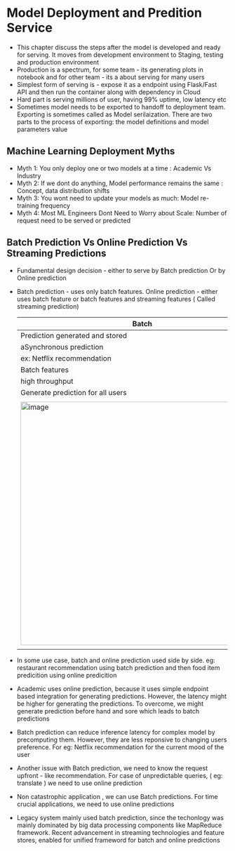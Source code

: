 # Model Deployment and Predition Service
  * This chapter discuss the steps after the model is developed and ready for serving. It moves from development environment to Staging, testing and production environment
  * Production is a spectrum, for some team - its generating plots in notebook and for other team - its a about serving for many users
  * Simplest form of serving is - expose it as a endpoint using Flask/Fast API and then run the container along with dependency in Cloud
  * Hard part is serving millions of user, having 99% uptime, low latency etc
  * Sometimes model needs to be exported to handoff to deployment team. Exporting is sometimes called as Model serilaization. There are two parts to the process of exporting: the model definitions and model parameters value

## Machine Learning Deployment Myths
* Myth 1: You only deploy one or two models at a time : Academic Vs Industry
* Myth 2: If we dont do anything, Model performance remains the same : Concept, data distribution shifts
* Myth 3: You wont need to update your models as much: Model re-training frequency
* Myth 4: Most ML Engineers Dont Need to Worry about Scale: Number of request need to be served or predicted

## Batch Prediction Vs Online Prediction Vs Streaming Predictions
* Fundamental design decision - either to serve by Batch prediction Or by Online prediction
* Batch prediction - uses only batch features. Online prediction - either uses batch feature or batch features and streaming features ( Called streaming prediction)
 
    | Batch | Online | Streaming |
    |---|---|---|
    | Prediction generated and stored | Prediction generated as the request arrives | Prediction generated as the request arrives |
    | aSynchronous prediction | Synchronous prediction | Synchronous prediction |
    | ex: Netflix recommendation | eg: Google Translate | eg: Delivery time prediction |
    | Batch features | batch features | Batch and steaming features |
    | high throughput | low latency | Latest features values |
    | Generate prediction for all users | Generate features for current users | Generate features for current users |
    | <img width="555" alt="image" src="https://github.com/arunachalamev/Learning-Notes/assets/249746/6e3efc6c-cd49-494f-8d2f-4f19a3b376f1"> | <img width="554" alt="image" src="https://github.com/arunachalamev/Learning-Notes/assets/249746/6cf97105-a266-42e6-b03b-6a0ecb8f9b62"> | <img width="565" alt="image" src="https://github.com/arunachalamev/Learning-Notes/assets/249746/258d35db-764b-4e77-8e6e-602271dbcb6a"> |


* In some use case, batch and online prediction used side by side. eg: restaurant recommendation using batch prediction and then food item predicition using online predicition
* Academic uses online prediction, because it uses simple endpoint based integration for generating predictions. However, the latency might be higher for generating the predictions. To overcome, we might generate prediction before hand and sore which leads to batch predictions
* Batch prediction can reduce inference latency for complex model by precomputing them. However, they are less reponsive to changing users preference. For eg: Netflix recommendation for the current mood of the user
* Another issue with Batch prediction, we need to know the request upfront - like recommendation. For case of unpredictable queries, ( eg: translate ) we need to use online prediction
* Non catastrophic application , we can use Batch predictions. For time crucial applications, we need to use online predictions
* Legacy system mainly used batch prediction, since the techonlogy was mainly dominated by big data processing components like MapReduce framework. Recent advancement in streaming technologies and feature stores, enabled for unified frameword for batch and online predictions
